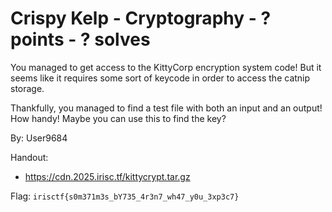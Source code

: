 # Crispy Kelp - Cryptography - ? points - ? solves

You managed to get access to the KittyCorp encryption system code! But it seems like it requires some sort of keycode in order to access the catnip storage.

Thankfully, you managed to find a test file with both an input and an output! How handy! Maybe you can use this to find the key?

By: User9684

Handout:
- https://cdn.2025.irisc.tf/kittycrypt.tar.gz

Flag: `irisctf{s0m371m3s_bY735_4r3n7_wh47_y0u_3xp3c7}`
